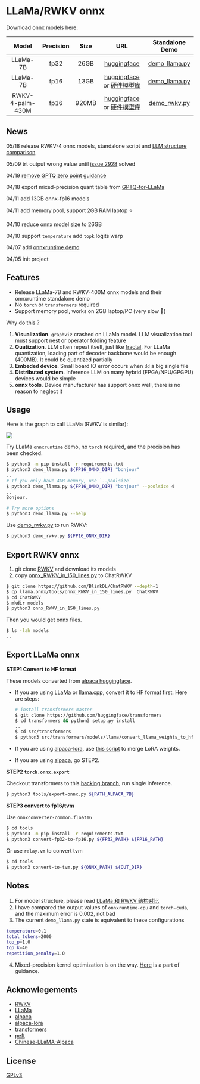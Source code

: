 # LLaMa/RWKV onnx

Download onnx models here:

| Model | Precision | Size | URL | Standalone Demo |
| :-: | :-: | :-: | :-: | :-: |
| LLaMa-7B | fp32 | 26GB | [huggingface](https://huggingface.co/tpoisonooo/alpaca.onnx/tree/main) | [demo_llama.py](./demo_llama.py) |
| LLaMa-7B | fp16 | 13GB | [huggingface](https://huggingface.co/tpoisonooo/alpaca.onnx/tree/fp16) or [硬件模型库](https://platform.openmmlab.com/deploee) | [demo_llama.py](./demo_llama.py) |
| RWKV-4-palm-430M | fp16 |  920MB | [huggingface](https://huggingface.co/tpoisonooo/rwkv.onnx/tree/RWKV-4-Pile-430M-20220808-8066) or [硬件模型库](https://platform.openmmlab.com/deploee) | [demo_rwkv.py](./demo_rwkv.py) |


## News

05/18 release RWKV-4 onnx models, standalone script and [LLM structure comparison](https://zhuanlan.zhihu.com/p/629821901)

05/09 trt output wrong value until [issue 2928](https://github.com/NVIDIA/TensorRT/issues/2928) solved

04/19  [remove GPTQ zero point guidance](docs/remove-GPTQ-zero-point.md)

04/18 export mixed-precision quant table from [GPTQ-for-LLaMa](https://github.com/qwopqwop200/GPTQ-for-LLaMa/pull/189)

04/11 add 13GB onnx-fp16 models

04/11 add memory pool, support 2GB RAM laptop :star:

04/10 reduce onnx model size to 26GB

04/10 support `temperature` add `topk` logits warp

04/07 add [onnxruntime demo](demo-single.py)

04/05 init project


## Features

* Release LLaMa-7B and RWKV-400M onnx models and their onnxruntime standalone demo
* No `torch` or `transformers` required
* Support memory pool, works on 2GB laptop/PC (very slow :turtle:)

Why do this ?
1. **Visualization**. `graphviz` crashed on LLaMa model. LLM visualization tool must support nest or operator folding feature
2. **Quatization**. LLM often repeat itself, just like [fractal](https://raw.githubusercontent.com/taichi-dev/public_files/master/taichi/fractal_small.gif). For LLaMa quantization, loading part of decoder backbone would be enough (400MB). It could be quantized partially
3. **Embeded device**. Small board IO error occurs when `dd` a big single file
4. **Distributed system**. Inference LLM on many hybrid (FPGA/NPU/GPGPU) devices would be simple
5. **onnx tools**. Device manufacturer has support onnx well, there is no reason to neglect it

## Usage

Here is the graph to call LLaMa (RWKV is similar):

![](./images/onnx-flow.jpg)

Try LLaMa `onnxruntime` demo, no `torch` required, and the precision has been checked.

```bash
$ python3 -m pip install -r requirements.txt
$ python3 demo_llama.py ${FP16_ONNX_DIR} "bonjour"
..
# If you only have 4GB memory, use `--poolsize`
$ python3 demo_llama.py ${FP16_ONNX_DIR} "bonjour" --poolsize 4
..
Bonjour.

# Try more options
$ python3 demo_llama.py --help
```

Use [demo_rwkv.py](./demo_rwkv.py) to run RWKV:
```bash
$ python3 demo_rwkv.py ${FP16_ONNX_DIR}
```


## Export RWKV onnx
1. git clone [RWKV](https://github.com/BlinkDL/ChatRWKV) and download its models
2. copy [onnx_RWKV_in_150_lines.py](tools/onnx_RWKV_in_150_lines.py) to ChatRWKV

```bash
$ git clone https://github.com/BlinkDL/ChatRWKV --depth=1
$ cp llama.onnx/tools/onnx_RWKV_in_150_lines.py  ChatRWKV
$ cd ChatRWKV
$ mkdir models
$ python3 onnx_RWKV_in_150_lines.py
```
  
Then you would get onnx files.

```bash
$ ls -lah models
..
```

## Export LLaMa onnx

**STEP1 Convert to HF format**

These models converted from [alpaca huggingface](https://github.com/tatsu-lab/stanford_alpaca).

- If you are using [LLaMa](https://github.com/facebookresearch/llama) or [llama.cpp](https://github.com/ggerganov/llama.cpp), convert it to HF format first. Here are steps:
    ```bash
    # install transformers master
    $ git clone https://github.com/huggingface/transformers
    $ cd transformers && python3 setup.py install
    ..
    $ cd src/transformers
    $ python3 src/transformers/models/llama/convert_llama_weights_to_hf.py  --input_dir ${LLaMa_PATH}  --model_size 7B  --output_dir ${HF_PATH}
    ```

- If you are using [alpaca-lora](https://github.com/tloen/alpaca-lora), use [this script](https://github.com/ymcui/Chinese-LLaMA-Alpaca/blob/main/scripts/merge_llama_with_chinese_lora_to_hf.py) to merge LoRA weights.

- If you are using [alpaca](https://github.com/tatsu-lab/stanford_alpaca), go STEP2.

**STEP2 `torch.onnx.export`**

Checkout transformers to this [hacking branch](https://github.com/tpoisonooo/transformers/tree/add-convert), run single inference.

```bash
$ python3 tools/export-onnx.py ${PATH_ALPACA_7B}
```

**STEP3 convert to fp16/tvm**

Use `onnxconverter-common.float16`

```bash
$ cd tools
$ python3 -m pip install -r requirements.txt
$ python3 convert-fp32-to-fp16.py ${FP32_PATH} ${FP16_PATH}
```

Or use `relay.vm` to convert tvm
```bash
$ cd tools
$ python3 convert-to-tvm.py ${ONNX_PATH} ${OUT_DIR}
```

## Notes
1. For model structure, please read [LLaMa 和 RWKV 结构对比](https://zhuanlan.zhihu.com/p/629821901)
2. I have compared the output values of `onnxruntime-cpu` and `torch-cuda`, and the maximum error is 0.002, not bad
3. The current `demo_llama.py` state is equivalent to these configurations
```bash
temperature=0.1
total_tokens=2000
top_p=1.0
top_k=40
repetition_penalty=1.0
```
4. Mixed-precision kernel optimization is on the way. [Here](docs/remove-GPTQ-zero-point.md) is a part of guidance.


## Acknowlegements
* [RWKV](https://github.com/BlinkDL/ChatRWKV)
* [LLaMa](https://github.com/facebookresearch/llama)
* [alpaca](https://github.com/tatsu-lab/stanford_alpaca)
* [alpaca-lora](https://github.com/tloen/alpaca-lora)
* [transformers](https://github.com/huggingface/transformers)
* [peft](https://github.com/huggingface/peft)
* [Chinese-LLaMA-Alpaca](https://github.com/ymcui/Chinese-LLaMA-Alpaca)



## License
[GPLv3](docs/why-gpl.md)
